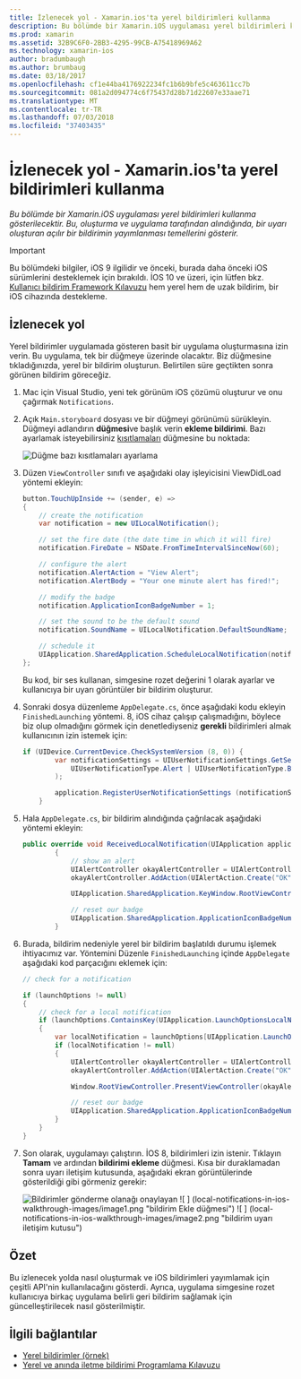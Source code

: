 ```yaml
---
title: İzlenecek yol - Xamarin.ios'ta yerel bildirimleri kullanma
description: Bu bölümde bir Xamarin.iOS uygulaması yerel bildirimleri kullanma gösterilecektir. Bu, oluşturma ve uygulama tarafından alındığında, bir uyarı oluşturan açılır bir bildirimin yayımlanması temellerini gösterir.
ms.prod: xamarin
ms.assetid: 32B9C6F0-2BB3-4295-99CB-A75418969A62
ms.technology: xamarin-ios
author: bradumbaugh
ms.author: brumbaug
ms.date: 03/18/2017
ms.openlocfilehash: cf1e44ba4176922234fc1b6b9bfe5c463611cc7b
ms.sourcegitcommit: 081a2d094774c6f75437d28b71d22607e33aae71
ms.translationtype: MT
ms.contentlocale: tr-TR
ms.lasthandoff: 07/03/2018
ms.locfileid: "37403435"
---
```

# <a name="walkthrough---using-local-notifications-in-xamarinios"></a>İzlenecek yol - Xamarin.ios'ta yerel bildirimleri kullanma

_Bu bölümde bir Xamarin.iOS uygulaması yerel bildirimleri kullanma gösterilecektir. Bu, oluşturma ve uygulama tarafından alındığında, bir uyarı oluşturan açılır bir bildirimin yayımlanması temellerini gösterir._

> [!IMPORTANT]
> Bu bölümdeki bilgiler, iOS 9 ilgilidir ve önceki, burada daha önceki iOS sürümlerini desteklemek için bırakıldı. İOS 10 ve üzeri, için lütfen bkz. [Kullanıcı bildirim Framework Kılavuzu](~/ios/platform/user-notifications/index.md) hem yerel hem de uzak bildirim, bir iOS cihazında destekleme.

## <a name="walkthrough"></a>İzlenecek yol

Yerel bildirimler uygulamada gösteren basit bir uygulama oluşturmasına izin verin. Bu uygulama, tek bir düğmeye üzerinde olacaktır. Biz düğmesine tıkladığınızda, yerel bir bildirim oluşturun. Belirtilen süre geçtikten sonra görünen bildirim göreceğiz.


1. Mac için Visual Studio, yeni tek görünüm iOS çözümü oluşturur ve onu çağırmak `Notifications`.
1. Açık `Main.storyboard` dosyası ve bir düğmeyi görünümü sürükleyin. Düğmeyi adlandırın **düğmesi**ve başlık verin **ekleme bildirimi**. Bazı ayarlamak isteyebilirsiniz [kısıtlamaları](~/ios/user-interface/designer/designer-auto-layout.md) düğmesine bu noktada: 

    ![](local-notifications-in-ios-walkthrough-images/image3.png "Düğme bazı kısıtlamaları ayarlama")
1. Düzen `ViewController` sınıfı ve aşağıdaki olay işleyicisini ViewDidLoad yöntemi ekleyin:

    ```csharp
    button.TouchUpInside += (sender, e) =>
    {
        // create the notification
        var notification = new UILocalNotification();

        // set the fire date (the date time in which it will fire)
        notification.FireDate = NSDate.FromTimeIntervalSinceNow(60);

        // configure the alert
        notification.AlertAction = "View Alert";
        notification.AlertBody = "Your one minute alert has fired!";

        // modify the badge
        notification.ApplicationIconBadgeNumber = 1;

        // set the sound to be the default sound
        notification.SoundName = UILocalNotification.DefaultSoundName;

        // schedule it
        UIApplication.SharedApplication.ScheduleLocalNotification(notification);
    };
    ```

    Bu kod, bir ses kullanan, simgesine rozet değerini 1 olarak ayarlar ve kullanıcıya bir uyarı görüntüler bir bildirim oluşturur.

1. Sonraki dosya düzenleme `AppDelegate.cs`, önce aşağıdaki kodu ekleyin `FinishedLaunching` yöntemi. 8, iOS cihaz çalışıp çalışmadığını, böylece biz olup olmadığını görmek için denetlediyseniz **gerekli** bildirimleri almak kullanıcının izin istemek için:

    ```csharp
    if (UIDevice.CurrentDevice.CheckSystemVersion (8, 0)) {
            var notificationSettings = UIUserNotificationSettings.GetSettingsForTypes (
                UIUserNotificationType.Alert | UIUserNotificationType.Badge | UIUserNotificationType.Sound, null
            );

            application.RegisterUserNotificationSettings (notificationSettings);
        }
    ```

1. Hala `AppDelegate.cs`, bir bildirim alındığında çağrılacak aşağıdaki yöntemi ekleyin:

    ```csharp
    public override void ReceivedLocalNotification(UIApplication application, UILocalNotification notification)
            {
                // show an alert
                UIAlertController okayAlertController = UIAlertController.Create(notification.AlertAction, notification.AlertBody, UIAlertControllerStyle.Alert);
                okayAlertController.AddAction(UIAlertAction.Create("OK", UIAlertActionStyle.Default, null));

                UIApplication.SharedApplication.KeyWindow.RootViewController.PresentViewController(okayAlertController, true, null);

                // reset our badge
                UIApplication.SharedApplication.ApplicationIconBadgeNumber = 0;
            }

    ```

1. Burada, bildirim nedeniyle yerel bir bildirim başlatıldı durumu işlemek ihtiyacımız var. Yöntemini Düzenle `FinishedLaunching` içinde `AppDelegate` aşağıdaki kod parçacığını eklemek için:


    ```csharp
    // check for a notification

    if (launchOptions != null)
    {
        // check for a local notification
        if (launchOptions.ContainsKey(UIApplication.LaunchOptionsLocalNotificationKey))
        {
            var localNotification = launchOptions[UIApplication.LaunchOptionsLocalNotificationKey] as UILocalNotification;
            if (localNotification != null)
            {
                UIAlertController okayAlertController = UIAlertController.Create(localNotification.AlertAction, localNotification.AlertBody, UIAlertControllerStyle.Alert);
                okayAlertController.AddAction(UIAlertAction.Create("OK", UIAlertActionStyle.Default, null));

                Window.RootViewController.PresentViewController(okayAlertController, true, null);

                // reset our badge
                UIApplication.SharedApplication.ApplicationIconBadgeNumber = 0;
            }
        }
    }

    ```

1. Son olarak, uygulamayı çalıştırın. İOS 8, bildirimleri izin istenir. Tıklayın **Tamam** ve ardından **bildirimi ekleme** düğmesi. Kısa bir duraklamadan sonra uyarı iletişim kutusunda, aşağıdaki ekran görüntülerinde gösterildiği gibi görmeniz gerekir:

    ![](local-notifications-in-ios-walkthrough-images/image0.png "Bildirimler gönderme olanağı onaylayan") ![ ] (local-notifications-in-ios-walkthrough-images/image1.png "bildirim Ekle düğmesi") ![ ] (local-notifications-in-ios-walkthrough-images/image2.png "bildirim uyarı iletişim kutusu")

## <a name="summary"></a>Özet

Bu izlenecek yolda nasıl oluşturmak ve iOS bildirimleri yayımlamak için çeşitli API'nin kullanılacağını gösterdi. Ayrıca, uygulama simgesine rozet kullanıcıya birkaç uygulama belirli geri bildirim sağlamak için güncelleştirilecek nasıl gösterilmiştir.


## <a name="related-links"></a>İlgili bağlantılar

- [Yerel bildirimler (örnek)](https://developer.xamarin.com/samples/monotouch/LocalNotifications)
- [Yerel ve anında iletme bildirimi Programlama Kılavuzu](https://developer.apple.com/library/prerelease/content/documentation/NetworkingInternet/Conceptual/RemoteNotificationsPG/)
